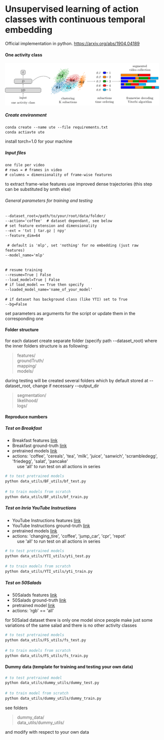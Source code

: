 # Unsupervised learning of action classes with continuous temporal embedding

Official implementation in python.  https://arxiv.org/abs/1904.04189

#### One activity class

![alt text](https://github.com/Annusha/unsup_temp_embed/blob/master/supp_mat/local_pipeline_v.png)


##### Create environment
```
conda create --name ute --file requirements.txt
conda actiavte ute
```
install torch=1.0 for your machine

##### Input files
```
one file per video
# rows = # frames in video
# columns = dimensionality of frame-wise features
```
to extract frame-wise features use improved dense trajectories (this step can be substituted by smth else)

###### General parameters for training and testing
```
--dataset_root=/path/to/your/root/data/folder/
--action='coffee'  # dataset dependant, see below
# set feature extension and dimensionality
--ext = 'txt | tar.gz | npy'
--feature_dim=64 

 # default is 'mlp', set 'nothing' for no embedding (just raw features)
--model_name='mlp'


# resume training
--resume=True | False  
--load_model=True | False
# if load_model == True then specify
--loaded_model_name='name_of_your_model'

# if dataset has background class (like YTI) set to True 
--bg=False
```
set parameters as arguments for the script or update them in the corresponding one


#### Folder structure
for each dataset create separate folder (specify path --dataset_root) where the inner folders structure is as following:

> features/  
> groundTruth/  
> mapping/  
> models/

during testing will be created several folders which by default stored at --dataset_root, change if necessary 
--output_dir 

> segmentation/  
> likelihood/  
> logs/  

#### Reproduce numbers


##### Test on Breakfast

- Breakfast features [link](https://drive.google.com/open?id=1Ar4XKA_moL7gcczjxKpZZY4zJ_zBcOdG)
- Breakfast ground-truth [link](https://drive.google.com/open?id=1-1ie5gAwQozhIHr_ggMtlxgrE699dnvc)
- pretrained models [link](https://drive.google.com/open?id=1Ok5w5yvDP5VBuaJj1k17J1OWsw-j58_z)
- actions: 'coffee', 'cereals', 'tea', 'milk', 'juice', 'sanwich', 'scrambledegg', 'friedegg', 'salat', 
'pancake'  
 &nbsp;&nbsp;&nbsp;&nbsp;use 'all' to run test on all actions in series 
 ```bash
 # to test pretrained models
python data_utils/BF_utils/bf_test.py

# to train models from scratch
python data_utils/BF_utils/bf_train.py
```
 
 

##### Test on Inria YouTube Instructions

- YouTube Instructions features [link](https://drive.google.com/open?id=1HyF3_bwWgz1QNgzLvN4J66TJVsQTYFTa) 
- YouTube Instructions ground-truth [link](https://drive.google.com/open?id=1ENgdHvwHj2vFwflVXosCkCVP9mfLL5lP)
- pretrained models [link](https://drive.google.com/open?id=1LRRCfFTKzY4cXCQiTnMnG_qRxhQ0EkjR)
- actions: 'changing_tire', 'coffee', 'jump_car', 'cpr', 'repot'  
 &nbsp;&nbsp;&nbsp;&nbsp;use 'all' to run test on all actions in series  
 
 ```bash
 # to test pretrained models
python data_utils/YTI_utils/yti_test.py

# to train models from scratch
python data_utils/YTI_utils/yti_train.py
```
 

##### Test on 50Salads

- 50Salads features [link](https://drive.google.com/open?id=17o0WfF970cVnazrRuOWE92-OiYHEXTT3)
- 50Salads ground-truth [link](https://drive.google.com/open?id=1mzcN9pz1tKygklQOiWI7iEvcJ1vJfU3R)
- pretrained model [link](https://drive.google.com/open?id=1mTfm15zC3Uc-_NMApuEiqosaiQUnivzJ)
- actions: 'rgb' == 'all'

for 50Salad dataset there is only one model since people make just some variations of the same salad and there is no 
other activity classes

 ```bash
 # to test pretrained models
python data_utils/FS_utils/fs_test.py

# to train models from scratch
python data_utils/FS_utils/fs_train.py
```


#### Dummy data (template for training and testing your own data)
 ```bash
 # to test pretrained model
python data_utils/dummy_utils/dummy_test.py

# to train model from scratch
python data_utils/dummy_utils/dummy_train.py
```
see folders 
> dummy_data/  
> data_utils/dummy_utils/    

and modify with respect to your own data


